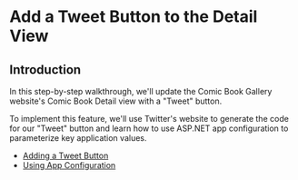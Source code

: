 
# Add a Tweet Button to the Detail View

## Introduction

In this step-by-step walkthrough, we'll update the Comic Book Gallery website's Comic Book Detail view with a "Tweet" button.

To implement this feature, we'll use Twitter's website to generate the code for our "Tweet" button and learn how to use ASP.NET app configuration to parameterize key application values.

* [Adding a Tweet Button](01-adding-a-tweet-button.md)
* [Using App Configuration](02-using-app-configuration.md)

